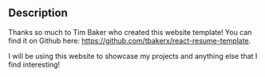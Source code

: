## Description
Thanks so much to Tim Baker who created this website template! You can find it on Github here: https://github.com/tbakerx/react-resume-template.

I will be using this website to showcase my projects and anything else that I find interesting!
